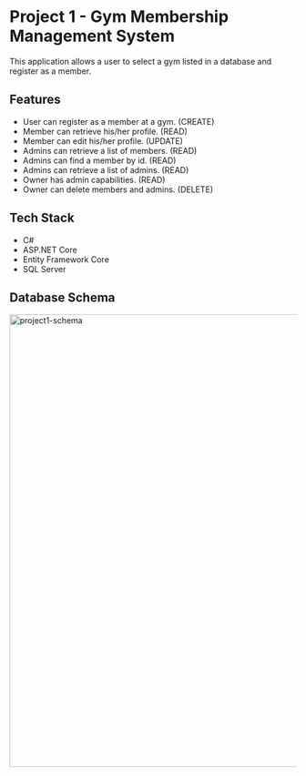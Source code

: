 # Project 1 - Gym Membership Management System
This application allows a user to select a gym listed in a database and register as a member.

## Features
- User can register as a member at a gym. (CREATE)
- Member can retrieve his/her profile. (READ)
- Member can edit his/her profile. (UPDATE)
- Admins can retrieve a list of members. (READ)
- Admins can find a member by id. (READ)
- Admins can retrieve a list of admins. (READ)
- Owner has admin capabilities. (READ)
- Owner can delete members and admins. (DELETE) 

## Tech Stack
- C#
- ASP.NET Core
- Entity Framework Core
- SQL Server
  
## Database Schema

<img width="795" alt="project1-schema" src="https://github.com/user-attachments/assets/73e44b92-e7a4-483a-b46d-59051b090565" />
